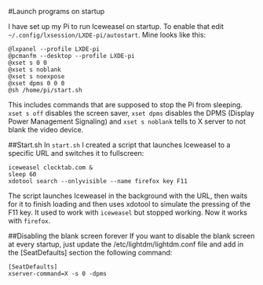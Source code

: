 #Launch programs on startup

I have set up my Pi to run Iceweasel on startup. To enable that edit 
`~/.config/lxsession/LXDE-pi/autostart`. Mine looks like this:

```
@lxpanel --profile LXDE-pi
@pcmanfm --desktop --profile LXDE-pi
@xset s 0 0
@xset s noblank
@xset s noexpose
@xset dpms 0 0 0
@sh /home/pi/start.sh
```

This includes commands that are supposed to stop the Pi from sleeping. `xset s off` disables the screen saver, 
`xset dpms` disables the DPMS (Display Power Management Signaling) and `xset s noblank` tells to X server to not 
blank the video device.

##Start.sh
In `start.sh` I created a script that launches Iceweasel to a specific URL and 
switches it to fullscreen:

```
iceweasel clocktab.com &
sleep 60
xdotool search --onlyvisible --name firefox key F11
```

The script launches Iceweasel in the background with the URL, then waits for it to 
finish loading and then uses xdotool to simulate the pressing of the F11 key.
It used to work with `iceweasel` but stopped working. Now it works with `firefox`.

##Disabling the blank screen forever
If you want to disable the blank screen at every startup, just update the /etc/lightdm/lightdm.conf file and add in the [SeatDefaults] section the following command:

```
[SeatDefaults]
xserver-command=X -s 0 -dpms
```
